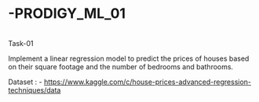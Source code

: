 # -PRODIGY_ML_01

\
Task-01

Implement a linear regression model to predict the prices of houses based on
their square footage and the number of bedrooms and bathrooms.

Dataset : - https://www.kaggle.com/c/house-prices-advanced-regression-techniques/data
